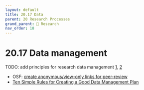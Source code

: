 ```yaml
---
layout: default
title: 20.17 Data
parent: 20 Research Processes
grand_parent: 🔎 Research
nav_order: 18
---
```


# 20.17 Data management

TODO: add principles for research data management [1](https://scienceeurope.org/our-priorities/research-data/research-data-management/#:~:text=Research%20data%20management%20refers%20to,%2C%20and%20re%2Duseable), [2](https://www.rwth-aachen.de/cms/root/forschung/forschungsdatenmanagement/erste-schritte/~svay/was-ist-forschungsdaten-management-/?lidx=1)

- OSF: [create anonymous/view-only links for peer-review](https://help.osf.io/article/201-create-a-view-only-link-for-a-project)
- [Ten Simple Rules for Creating a Good Data Management Plan](https://journals.plos.org/ploscompbiol/article?id=10.1371/journal.pcbi.1004525)
